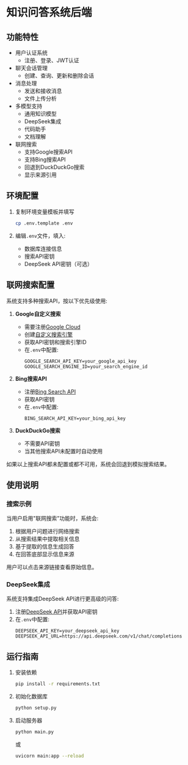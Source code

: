 # 知识问答系统后端

## 功能特性

- 用户认证系统
  - 注册、登录、JWT认证
- 聊天会话管理
  - 创建、查询、更新和删除会话
- 消息处理
  - 发送和接收消息
  - 文件上传分析
- 多模型支持
  - 通用知识模型
  - DeepSeek集成
  - 代码助手
  - 文档理解
- 联网搜索
  - 支持Google搜索API
  - 支持Bing搜索API
  - 回退到DuckDuckGo搜索
  - 显示来源引用

## 环境配置

1. 复制环境变量模板并填写
   ```bash
   cp .env.template .env
   ```

2. 编辑`.env`文件，填入:
   - 数据库连接信息
   - 搜索API密钥
   - DeepSeek API密钥（可选）

## 联网搜索配置

系统支持多种搜索API，按以下优先级使用:

1. **Google自定义搜索**
   - 需要注册[Google Cloud](https://cloud.google.com)
   - 创建[自定义搜索引擎](https://programmablesearchengine.google.com/about/)
   - 获取API密钥和搜索引擎ID
   - 在`.env`中配置:
     ```
     GOOGLE_SEARCH_API_KEY=your_google_api_key
     GOOGLE_SEARCH_ENGINE_ID=your_search_engine_id
     ```

2. **Bing搜索API**
   - 注册[Bing Search API](https://www.microsoft.com/en-us/bing/apis/bing-web-search-api)
   - 获取API密钥
   - 在`.env`中配置:
     ```
     BING_SEARCH_API_KEY=your_bing_api_key
     ```

3. **DuckDuckGo搜索**
   - 不需要API密钥
   - 当其他搜索API未配置时自动使用

如果以上搜索API都未配置或都不可用，系统会回退到模拟搜索结果。

## 使用说明

### 搜索示例

当用户启用"联网搜索"功能时，系统会:

1. 根据用户问题进行网络搜索
2. 从搜索结果中提取相关信息
3. 基于提取的信息生成回答
4. 在回答底部显示信息来源

用户可以点击来源链接查看原始信息。

### DeepSeek集成

系统支持集成DeepSeek API进行更高级的问答:

1. 注册[DeepSeek API](https://deepseek.com)并获取API密钥
2. 在`.env`中配置:
   ```
   DEEPSEEK_API_KEY=your_deepseek_api_key
   DEEPSEEK_API_URL=https://api.deepseek.com/v1/chat/completions
   ```

## 运行指南

1. 安装依赖
   ```bash
   pip install -r requirements.txt
   ```

2. 初始化数据库
   ```bash
   python setup.py
   ```

3. 启动服务器
   ```bash
   python main.py
   ```
   或
   ```bash
   uvicorn main:app --reload
   ``` 